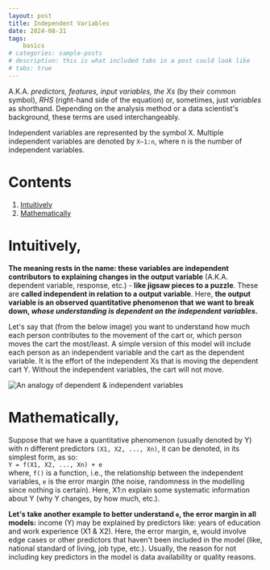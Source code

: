 ```yaml
---
layout: post
title: Independent Variables
date: 2024-08-31
tags: 
    basics
# categories: sample-posts
# description: this is what included tabs in a post could look like
# tabs: true
---
```


A.K.A. *predictors, features, input variables, the Xs* (by their common symbol), *RHS* (right-hand side of the equation) or, sometimes, just *variables* as shorthand. Depending on the analysis method or a data scientist's background, these terms are used interchangeably.

Independent variables are represented by the symbol X. Multiple independent variables are denoted by `X~1:n`, where n is the number of independent variables.  

# Contents
1. [Intuitively](#intuitively)
2. [Mathematically](#mathematically)

# Intuitively,
**The meaning rests in the name: these variables are independent contributors to explaining changes in the output variable** (A.K.A. dependent variable, response, etc.) - **like jigsaw pieces to a puzzle**. These are **called independent in relation to a output variable**. Here, **the output variable is an observed quantitative phenomenon that we want to break down, *whose understanding is dependent on the independent variables*.**

Let's say that (from the below image) you want to understand how much each person contributes to the movement of the cart or, which person moves the cart the most/least. A simple version of this model will include each person as an independent variable and the cart as the dependent variable. It is the effort of the independent Xs that is moving the dependent cart Y. Without the independent variables, the cart will not move. 

![An analogy of dependent & independent variables](independent-dependent-variables.jpeg)

# Mathematically,
Suppose that we have a quantitative phenomenon (usually denoted by Y) with n different predictors `(X1, X2, ..., Xn)`, it can be denoted, in its simplest form, as so:  
`Y = f(X1, X2, ..., Xn) + e`  
where, `f()` is a function, i.e., the relationship between the independent variables, `e` is the error margin (the noise, randomness in the modelling since nothing is certain). Here, X1:n explain some systematic information about Y (why Y changes, by how much, etc.). 

**Let's take another example to better understand `e`, the error margin in all models:** income (Y) may be explained by predictors like: years of education and work experience (X1 & X2). Here, the error margin, e, would involve edge cases or other predictors that haven't been included in the model (like, national standard of living, job type, etc.). Usually, the reason for not including key predictors in the model is data availability or quality reasons. 